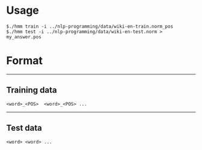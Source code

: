 Usage
==
```
$./hmm train -i ../nlp-programming/data/wiki-en-train.norm_pos
$./hmm test -i ../nlp-programming/data/wiki-en-test.norm > my_answer.pos
```

Format
==
---
Training data
---
```
<word>_<POS>  <word>_<POS> ...
```

---
Test data
---
```
<word> <word> ...
```

